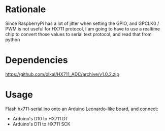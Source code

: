 # Rationale
Since RaspberryPi has a lot of jitter when setting the GPIO, and GPCLK0 / PWM is not useful for HX711 protocol, I am going to have to use a realtime chip to convert those values to serial text protocol, and read that from python

# Dependencies
https://github.com/olkal/HX711_ADC/archive/v1.0.2.zip

# Usage
Flash hx711-serial.ino onto an Arduino Leonardo-like board, and connect:
* Arduino's D10 to HX711 DT
* Arduino's D11 to HX711 SCK

